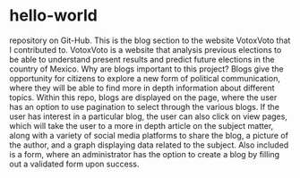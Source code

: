 # hello-world
repository on Git-Hub.
This is the blog section to the website VotoxVoto that I contributed to. VotoxVoto is a website that analysis previous elections to be able to understand present results and predict future elections in the country of Mexico. 
Why are blogs important to this project?
Blogs give the opportunity for citizens to explore a new form of political communication, where they will be able to find more in depth information about different topics. Within this repo, blogs are displayed on the page, where the user has an option to use pagination to select through the various blogs. If the user has interest in a particular blog, the user can also click on view pages, which will take the user to a more in depth article on the subject matter, along with a variety of social media platforms to share the blog, a picture of the author, and a graph displaying data related to the subject. Also included is a form, where an administrator has the option to create a blog by filling out a validated form upon success.
